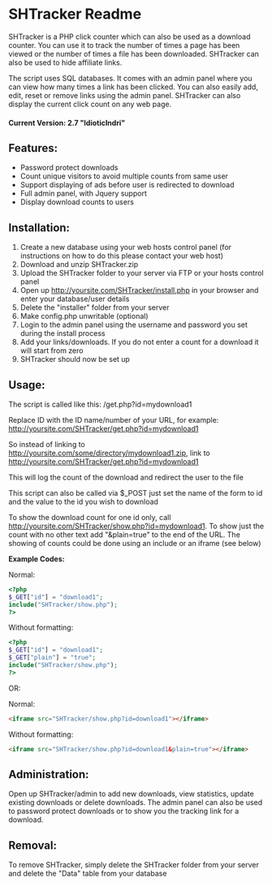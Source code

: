 SHTracker Readme
================

SHTracker is a PHP click counter which can also be used as a download counter. You can use it to track the number of times a page has been viewed or the number of times a file has been downloaded. SHTracker can also be used to hide affiliate links.

The script uses SQL databases. It comes with an admin panel where you can view how many times a link has been clicked. You can also easily add, edit, reset or remove links using the admin panel. SHTracker can also display the current click count on any web page.

#### Current Version: 2.7 "IdioticIndri"

Features:
---------

* Password protect downloads
* Count unique visitors to avoid multiple counts from same user
* Support displaying of ads before user is redirected to download
* Full admin panel, with Jquery support
* Display download counts to users

Installation:
-------------

1. Create a new database using your web hosts control panel (for instructions on how to do this please contact your web host)
2. Download and unzip SHTracker.zip
3. Upload the SHTracker folder to your server via FTP or your hosts control panel
4. Open up http://yoursite.com/SHTracker/install.php in your browser and enter your database/user details
5. Delete the "installer" folder from your server
6. Make config.php unwritable (optional)
7. Login to the admin panel using the username and password you set during the install process
8. Add your links/downloads. If you do not enter a count for a download it will start from zero
9. SHTracker should now be set up

Usage:
------

The script is called like this: /get.php?id=mydownload1

Replace ID with the ID name/number of your URL, for example: http://yoursite.com/SHTracker/get.php?id=mydownload1

So instead of linking to http://yoursite.com/some/directory/mydownload1.zip, link to http://yoursite.com/SHTracker/get.php?id=mydownload1

This will log the count of the download and redirect the user to the file

This script can also be called via $_POST just set the name of the form to id and the value to the id you wish to download

To show the download count for one id only, call http://yoursite.com/SHTracker/show.php?id=mydownload1. To show just the count with no other text add "&plain=true" to the end of the URL. The showing of counts could be done using an include or an iframe (see below)

**Example Codes:**

Normal:

```php
<?php
$_GET["id"] = "download1";
include("SHTracker/show.php");
?>
```

Without formatting:

```php
<?php
$_GET["id"] = "download1";
$_GET["plain"] = "true";
include("SHTracker/show.php");
?>
```

OR:

Normal:

```html
<iframe src="SHTracker/show.php?id=download1"></iframe>
```

Without formatting:

```html
<iframe src="SHTracker/show.php?id=download1&plain=true"></iframe>
```

Administration:
---------------

Open up SHTracker/admin to add new downloads, view statistics, update existing downloads or delete downloads. The admin panel can also be used to password protect downloads or to show you the tracking link for a download.

Removal:
--------

To remove SHTracker, simply delete the SHTracker folder from your server and delete the "Data" table from your database
